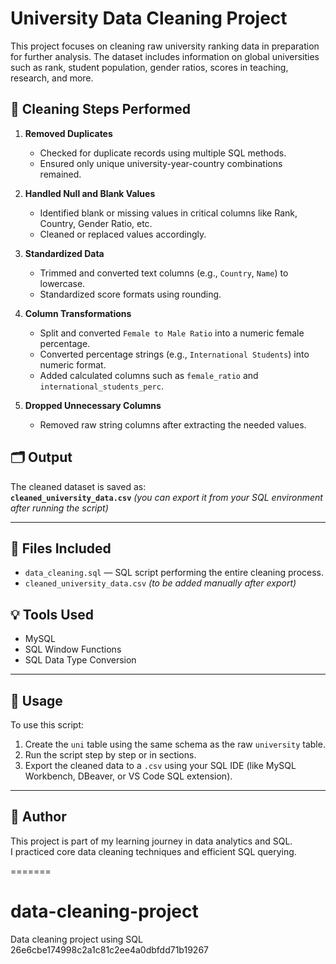 
# University Data Cleaning Project

This project focuses on cleaning raw university ranking data in preparation for further analysis. The dataset includes information on global universities such as rank, student population, gender ratios, scores in teaching, research, and more.

## 🧹 Cleaning Steps Performed

1. **Removed Duplicates**  
   - Checked for duplicate records using multiple SQL methods.
   - Ensured only unique university-year-country combinations remained.

2. **Handled Null and Blank Values**  
   - Identified blank or missing values in critical columns like Rank, Country, Gender Ratio, etc.
   - Cleaned or replaced values accordingly.

3. **Standardized Data**  
   - Trimmed and converted text columns (e.g., `Country`, `Name`) to lowercase.
   - Standardized score formats using rounding.

4. **Column Transformations**  
   - Split and converted `Female to Male Ratio` into a numeric female percentage.
   - Converted percentage strings (e.g., `International Students`) into numeric format.
   - Added calculated columns such as `female_ratio` and `international_students_perc`.

5. **Dropped Unnecessary Columns**  
   - Removed raw string columns after extracting the needed values.

## 🗂️ Output

The cleaned dataset is saved as:  
**`cleaned_university_data.csv`** *(you can export it from your SQL environment after running the script)*

---

## 📁 Files Included

- `data_cleaning.sql` — SQL script performing the entire cleaning process.
- `cleaned_university_data.csv` *(to be added manually after export)*

## 💡 Tools Used

- MySQL
- SQL Window Functions
- SQL Data Type Conversion

---

## 📌 Usage

To use this script:
1. Create the `uni` table using the same schema as the raw `university` table.
2. Run the script step by step or in sections.
3. Export the cleaned data to a `.csv` using your SQL IDE (like MySQL Workbench, DBeaver, or VS Code SQL extension).

---

## 🧠 Author

This project is part of my learning journey in data analytics and SQL.  
I practiced core data cleaning techniques and efficient SQL querying.

=======
# data-cleaning-project
Data cleaning project using SQL 
26e6cbe174998c2a1c81c2ee4a0dbfdd71b19267
